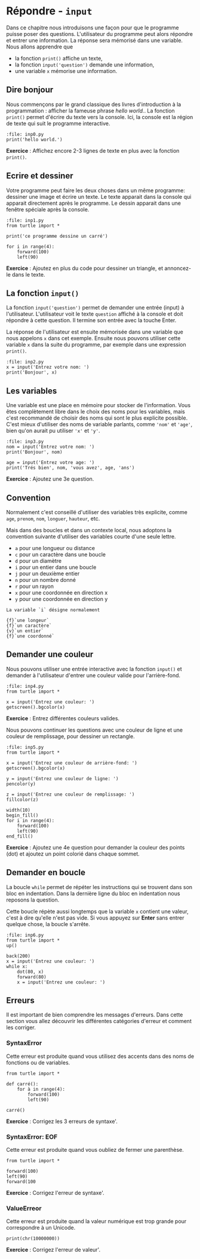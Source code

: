 # Répondre - `input`

Dans ce chapitre nous introduisons une façon pour que le programme puisse poser des questions. L'utilisateur du programme peut alors répondre et entrer une information. La réponse sera mémorisé dans une variable. Nous allons apprendre que

- la fonction `print()` affiche un texte,
- la fonction `input('question')` demande une information,
- une variable `x` mémorise une information.

## Dire bonjour

Nous commençons par le grand classique des livres d'introduction à la programmation : afficher la fameuse phrase *hello world.*.
La fonction `print()` permet d'écrire du texte vers la console.
Ici, la console est la région de texte qui suit le programme interactive.

```{codeplay}
:file: inp0.py
print('hello world.')
```

**Exercice** : Affichez encore 2-3 lignes de texte en plus avec la fonction `print()`.

## Ecrire et dessiner

Votre programme peut faire les deux choses dans un même programme: dessiner une image et écrire un texte.
Le texte apparait dans la console qui apparait directement après le programme.
Le dessin apparait dans une fenêtre spéciale après la console.

```{codeplay}
:file: inp1.py
from turtle import *

print('ce programme dessine un carré')

for i in range(4):
    forward(100)
    left(90)
```

**Exercice** : Ajoutez en plus du code pour dessiner un triangle, et annoncez-le dans le texte.

## La fonction `input()`

La fonction `input('question')` permet de demander une entrée (input) à l'utilisateur.
L'utilisateur voit le texte `question` affiché à la console et doit répondre à cette question. Il termine son entrée avec la touche Enter.

La réponse de l'utilisateur est ensuite mémorisée dans une variable que nous appelons `x` dans cet exemple.
Ensuite nous pouvons utiliser cette variable `x` dans la suite du programme, par exemple dans une expression `print()`.

```{codeplay}
:file: inp2.py
x = input('Entrez votre nom: ')
print('Bonjour', x)
```

## Les variables

Une variable est une place en mémoire pour stocker de l'information.
Vous êtes complètement libre dans le choix des noms pour les variables, mais c'est recommandé de choisir des noms qui sont le plus explicite possible. C'est mieux d'utiliser des noms de variable parlants, comme `'nom'` et `'age'`,  bien qu'on aurait pu utiliser `'x'` et `'y'`.  

```{codeplay}
:file: inp3.py
nom = input('Entrez votre nom: ')
print('Bonjour', nom)

age = input('Entrez votre age: ')
print('Trés bien', nom, 'vous avez', age, 'ans')
```

**Exercice** : Ajoutez une 3e question.

## Convention

Normalement c'est conseillé d'utiliser des variables très explicite, comme `age`, `prenom`, `nom`, `longuer`, `hauteur`, etc.

Mais dans des boucles et dans un contexte local, nous adoptons la convention suivante d'utiliser des variables courte d'une seule lettre.

- `a` pour une longueur ou distance
- `c` pour un caractère dans une boucle
- `d` pour un diamètre
- `i` pour un entier dans une boucle
- `j` pour un deuxième entier
- `n` pour un nombre donné
- `r` pour un rayon
- `x` pour une coordonnée en direction x
- `y` pour une coordonnée en direction y

```{question}
La variable `i` désigne normalement

{f}`une longeur`  
{f}`un caractère`  
{v}`un entier`  
{f}`une coordonné`
```

## Demander une couleur

Nous pouvons utiliser une entrée interactive avec la fonction `input()`
et demander à l'utilisateur d'entrer une couleur valide pour l'arrière-fond.

```{codeplay}
:file: inp4.py
from turtle import *

x = input('Entrez une couleur: ')
getscreen().bgcolor(x)
```

**Exercice** : Entrez différentes couleurs valides.

Nous pouvons continuer les questions avec une couleur de ligne et une couleur de remplissage, pour dessiner un rectangle.

```{codeplay}
:file: inp5.py
from turtle import *

x = input('Entrez une couleur de arrière-fond: ')
getscreen().bgcolor(x)

y = input('Entrez une couleur de ligne: ')
pencolor(y)

z = input('Entrez une couleur de remplissage: ')
fillcolor(z)

width(10)
begin_fill()
for i in range(4):
    forward(100)
    left(90)
end_fill()
```

**Exercice** : Ajoutez une 4e question pour demander la couleur des points (dot) et ajoutez un point colorié dans chaque sommet.

## Demander en boucle

La boucle `while` permet de répéter les instructions qui se trouvent dans son bloc en indentation.
Dans la dernière ligne du bloc en indentation nous reposons la question.

Cette boucle répète aussi longtemps que la variable `x` contient une valeur, c'est à dire qu'elle n'est pas vide.
Si vous appuyez sur **Enter** sans entrer quelque chose, la boucle s'arrête.

```{codeplay}
:file: inp6.py
from turtle import *
up()

back(200)
x = input('Entrez une couleur: ')
while x:
    dot(80, x)
    forward(80)
    x = input('Entrez une couleur: ')
```

## Erreurs

Il est important de bien comprendre les messages d'erreurs.
Dans cette section vous allez découvrir les différentes catégories d'erreur et comment les corriger.

### SyntaxError

Cette erreur est produite quand vous utilisez des accents dans des noms de fonctions ou de variables.

```{codeplay}
from turtle import *

def carré():
    for à in range(4):
        forward(100)
        left(90)
        
carré()
```

**Exercice** : Corrigez les 3 erreurs de syntaxe'.

### SyntaxError: EOF

Cette erreur est produite quand vous oubliez de fermer une parenthèse.

```{codeplay}
from turtle import *

forward(100)  
left(90)
forward(100
```

**Exercice** : Corrigez l'erreur de syntaxe'.

### ValueErreor

Cette erreur est produite quand la valeur numérique est trop grande pour correspondre à un Unicode.

```{codeplay}
print(chr(10000000))
```

**Exercice** : Corrigez l'erreur de valeur'.
